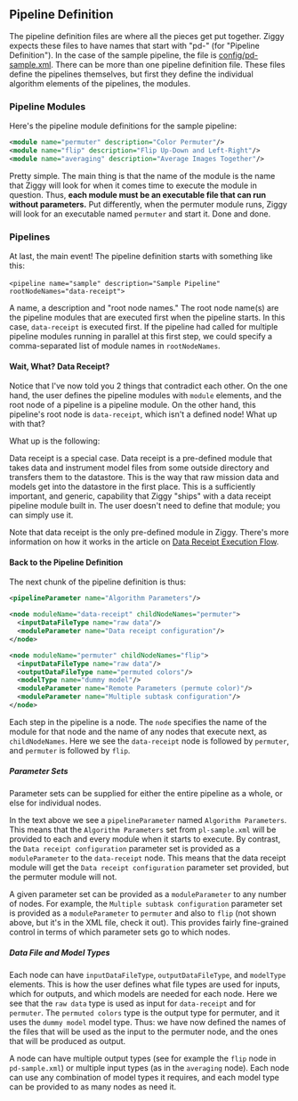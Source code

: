 ## Pipeline Definition

The pipeline definition files are where all the pieces get put together. Ziggy expects these files to have names that start with "pd-" (for "Pipeline Definition"). In the case of the sample pipeline, the file is [config/pd-sample.xml](../../sample-pipeline/config/pd-sample.xml). There can be more than one pipeline definition file. These files define the pipelines themselves, but first they define the individual algorithm elements of the pipelines, the modules.

### Pipeline Modules

Here's the pipeline module definitions for the sample pipeline:

```xml
<module name="permuter" description="Color Permuter"/>
<module name="flip" description="Flip Up-Down and Left-Right"/>
<module name="averaging" description="Average Images Together"/>
```

Pretty simple. The main thing is that the name of the module is the name that Ziggy will look for when it comes time to execute the module in question. Thus, **each module must be an executable file that can run without parameters.** Put differently, when the permuter module runs, Ziggy will look for an executable named `permuter` and start it. Done and done.

### Pipelines

At last, the main event! The pipeline definition starts with something like this:

​    `<pipeline name="sample" description="Sample Pipeline" rootNodeNames="data-receipt">`

A name, a description and "root node names." The root node name(s) are the pipeline modules that are executed first when the pipeline starts. In this case, `data-receipt` is executed first. If the pipeline had called for multiple pipeline modules running in parallel at this first step, we could specify a comma-separated list of module names in `rootNodeNames`.

#### Wait, What? Data Receipt?

Notice that I've now told you 2 things that contradict each other. On the one hand, the user defines the pipeline modules with `module` elements, and the root node of a pipeline is a pipeline module. On the other hand, this pipeline's root node is `data-receipt`, which isn't a defined node! What up with that?

What up is the following:

Data receipt is a special case. Data receipt is a pre-defined module that takes data and instrument model files from some outside directory and transfers them to the datastore. This is the way that raw mission data and models get into the datastore in the first place. This is a sufficiently important, and generic, capability that Ziggy "ships" with a data receipt pipeline module built in. The user doesn't need to define that module; you can simply use it.

Note that data receipt is the only pre-defined module in Ziggy. There's more information on how it works in the article on [Data Receipt Execution Flow](data-receipt.md).

#### Back to the Pipeline Definition

The next chunk of the pipeline definition is thus:

```xml
<pipelineParameter name="Algorithm Parameters"/>

<node moduleName="data-receipt" childNodeNames="permuter">
  <inputDataFileType name="raw data"/>
  <moduleParameter name="Data receipt configuration"/>
</node>

<node moduleName="permuter" childNodeNames="flip">
  <inputDataFileType name="raw data"/>
  <outputDataFileType name="permuted colors"/>
  <modelType name="dummy model"/>
  <moduleParameter name="Remote Parameters (permute color)"/>
  <moduleParameter name="Multiple subtask configuration"/>
</node>
```

Each step in the pipeline is a node. The `node` specifies the name of the module for that node and the name of any nodes that execute next, as `childNodeNames`. Here we see the `data-receipt` node is followed by `permuter`, and `permuter` is followed by `flip`.

##### Parameter Sets

Parameter sets can be supplied for either the entire pipeline as a whole, or else for individual nodes.

In the text above we see a `pipelineParameter` named `Algorithm Parameters`. This means that the `Algorithm Parameters` set from `pl-sample.xml` will be provided to each and every module when it starts to execute. By contrast, the `Data receipt configuration` parameter set is provided as a `moduleParameter` to the `data-receipt` node. This means that the data receipt module will get the `Data receipt configuration` parameter set provided, but the permuter module will not.

A given parameter set can be provided as a `moduleParameter` to any number of nodes. For example, the `Multiple subtask configuration` parameter set is provided as a `moduleParameter` to `permuter` and also to `flip` (not shown above, but it's in the XML file, check it out). This provides fairly fine-grained control in terms of which parameter sets go to which nodes.

##### Data File and Model Types

Each node can have `inputDataFileType`, `outputDataFileType`, and `modelType` elements. This is how the user defines what file types are used for inputs, which for outputs, and which models are needed for each node. Here we see that the `raw data` type is used as input for `data-receipt` and for `permuter`. The `permuted colors` type is the output type for permuter, and it uses the `dummy model` model type. Thus: we have now defined the names of the files that will be used as the input to the permuter node, and the ones that will be produced as output.

A node can have multiple output types (see for example the `flip` node in `pd-sample.xml`) or multiple input types (as in the `averaging` node). Each node can use any combination of model types it requires, and each model type can be provided to as many nodes as need it.
